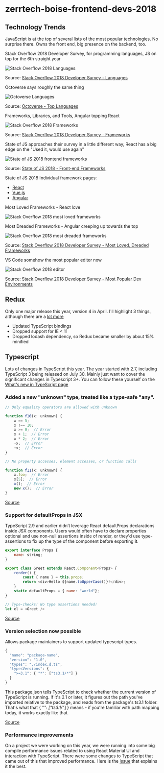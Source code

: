 # zerrtech-boise-frontend-devs-2018

## Technology Trends

JavaScript is at the top of several lists of the most popular technologies.  No surprise there.  Owns the front end, big presence on the backend, too.

Stack Overflow 2018 Developer Survey, for programming languages, JS on top for the 6th straight year

![Stack Overflow 2018 Languages](images/stack-overflow-2018-languages.png)

Source: [Stack Overflow 2018 Developer Survey - Languages](https://insights.stackoverflow.com/survey/2018/#technology-programming-scripting-and-markup-languages)

Octoverse says roughly the same thing

![Octoverse Languages](images/octoverse-languages.png)

Source: [Octoverse - Top Languages](https://octoverse.github.com/projects#languages)

Frameworks, Libraries, and Tools, Angular topping React

![Stack Overflow 2018 Frameworks](images/stack-overflow-2018-frameworks.png)

Source: [Stack Overflow 2018 Developer Survey - Frameworks](https://insights.stackoverflow.com/survey/2018/#technology-frameworks-libraries-and-tools)

State of JS approaches their survey in a little different way, React has a big edge on the "Used it, would use again"

![State of JS 2018 frontend frameworks](images/state-of-js-2018-frontend-frameworks.png)

Source: [State of JS 2018 - Front-end Frameworks](https://2018.stateofjs.com/front-end-frameworks/overview/)

State of JS 2018 Individual framework pages:
* [React](https://2018.stateofjs.com/front-end-frameworks/react/)
* [Vue.js](https://2018.stateofjs.com/front-end-frameworks/vuejs/)
* [Angular](https://2018.stateofjs.com/front-end-frameworks/angular/)

Most Loved Frameworks - React love

![Stack Overflow 2018 most loved frameworks](images/stack-overflow-2018-most-loved-frameworks.png)

Most Dreaded Frameworks - Angular creeping up towards the top

![Stack Overflow 2018 most dreaded frameworks](images/stack-overflow-2018-most-dreaded-frameworks.png)

Source: [Stack Overflow 2018 Developer Survey - Most Loved, Dreaded Frameworks](https://insights.stackoverflow.com/survey/2018/#technology-most-loved-dreaded-and-wanted-frameworks-libraries-and-tools)

VS Code somehow the most popular editor now

![Stack Overflow 2018 editor](images/stack-overflow-2018-editor.png)

Source: [Stack Overflow 2018 Developer Survey - Most Popular Dev Environments](https://insights.stackoverflow.com/survey/2018/#technology-most-loved-dreaded-and-wanted-frameworks-libraries-and-tools)


## Redux

Only one major release this year, version 4 in April.  I'll highlight 3 things, although there are a [lot more](https://medium.com/@vyakymenko/whats-new-in-redux-4-major-breaking-changes-4f22a25da921)
* Updated TypeScript bindings
* Dropped support for IE < 11
* Dropped lodash dependency, so Redux became smaller by about 15% minified


## Typescript

Lots of changes in TypeScript this year.  The year started with 2.7, including TypeScript 3 being released on July 30.  Mainly just want to cover the significant changes in Typescript 3+.  You can follow these yourself on the [What's new in TypeScript page](https://github.com/Microsoft/TypeScript/wiki/What's-new-in-TypeScript)

### Added a new "unknown" type, treated like a type-safe "any".

```javascript
// Only equality operators are allowed with unknown

function f10(x: unknown) {
    x == 5;
    x !== 10;
    x >= 0;  // Error
    x + 1;  // Error
    x * 2;  // Error
    -x;  // Error
    +x;  // Error
}

// No property accesses, element accesses, or function calls

function f11(x: unknown) {
    x.foo;  // Error
    x[5];  // Error
    x();  // Error
    new x();  // Error
}
```

[Source](https://github.com/Microsoft/TypeScript/wiki/What's-new-in-TypeScript#new-unknown-top-type)

### Support for defaultProps in JSX

TypeScript 2.9 and earlier didn’t leverage React defaultProps declarations inside JSX components. Users would often have to declare properties optional and use non-null assertions inside of render, or they'd use type-assertions to fix up the type of the component before exporting it.

```javascript
export interface Props {
    name: string;
}

export class Greet extends React.Component<Props> {
    render() {
        const { name } = this.props;
        return <div>Hello ${name.toUpperCase()}!</div>;
    }
    static defaultProps = { name: "world"};
}

// Type-checks! No type assertions needed!
let el = <Greet />
```

[Source](https://github.com/Microsoft/TypeScript/wiki/What's-new-in-TypeScript#support-for-defaultprops-in-jsx)

### Version selection now possible

Allows package maintainers to support updated typescript types.

```javascript
{
  "name": "package-name",
  "version": "1.0",
  "types": "./index.d.ts",
  "typesVersions": {
    ">=3.1": { "*": ["ts3.1/*"] }
  }
}
```

This package.json tells TypeScript to check whether the current version of TypeScript is running. If it's 3.1 or later, it figures out the path you've imported relative to the package, and reads from the package's ts3.1 folder. That's what that { "*": ["ts3.1/*"] } means - if you're familiar with path mapping today, it works exactly like that.

[Source](https://github.com/Microsoft/TypeScript/wiki/What's-new-in-TypeScript#version-selection-with-typesversions)

### Performance improvements

On a project we were working on this year, we were running into some big compile performance issues related to using React Material UI and interaction with TypeScript.  There were some changes to TypeScript that came out of this that improved performance.  Here is the [Issue](https://github.com/Microsoft/TypeScript/issues/25085) that explains it the best.
